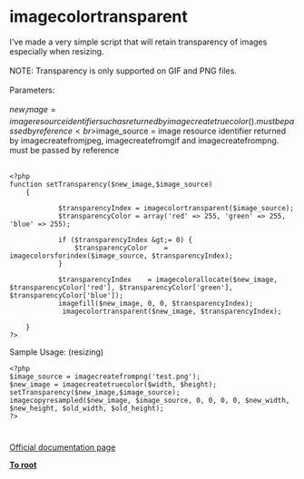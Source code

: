 # imagecolortransparent



I&apos;ve made a very simple script that will retain transparency of images especially when resizing.<br><br>NOTE: Transparency is only supported on GIF and PNG files.<br><br>Parameters:<br><br>$new_image = image resource identifier such as returned by imagecreatetruecolor(). must be passed by reference<br>$image_source = image resource identifier returned by imagecreatefromjpeg, imagecreatefromgif and imagecreatefrompng. must be passed by reference<br><br>

```
<?php
function setTransparency($new_image,$image_source)
    {
        
            $transparencyIndex = imagecolortransparent($image_source);
            $transparencyColor = array('red' => 255, 'green' => 255, 'blue' => 255);
             
            if ($transparencyIndex &gt;= 0) {
                $transparencyColor    = imagecolorsforindex($image_source, $transparencyIndex);    
            }
            
            $transparencyIndex    = imagecolorallocate($new_image, $transparencyColor['red'], $transparencyColor['green'], $transparencyColor['blue']);
            imagefill($new_image, 0, 0, $transparencyIndex);
             imagecolortransparent($new_image, $transparencyIndex);
        
    } 
?>
```



Sample Usage: (resizing)



```
<?php
$image_source = imagecreatefrompng('test.png');
$new_image = imagecreatetruecolor($width, $height);
setTransparency($new_image,$image_source);
imagecopyresampled($new_image, $image_source, 0, 0, 0, 0, $new_width, $new_height, $old_width, $old_height);
?>
```
  

#

[Official documentation page](https://www.php.net/manual/en/function.imagecolortransparent.php)

**[To root](/README.md)**